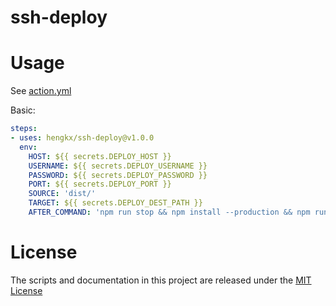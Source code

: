 # ssh-deploy

# Usage

See [action.yml](action.yml)

Basic:
```yaml
steps:
- uses: hengkx/ssh-deploy@v1.0.0
  env:
    HOST: ${{ secrets.DEPLOY_HOST }}
    USERNAME: ${{ secrets.DEPLOY_USERNAME }}
    PASSWORD: ${{ secrets.DEPLOY_PASSWORD }}
    PORT: ${{ secrets.DEPLOY_PORT }}
    SOURCE: 'dist/'
    TARGET: ${{ secrets.DEPLOY_DEST_PATH }}
    AFTER_COMMAND: 'npm run stop && npm install --production && npm run start'
```

# License

The scripts and documentation in this project are released under the [MIT License](LICENSE)
